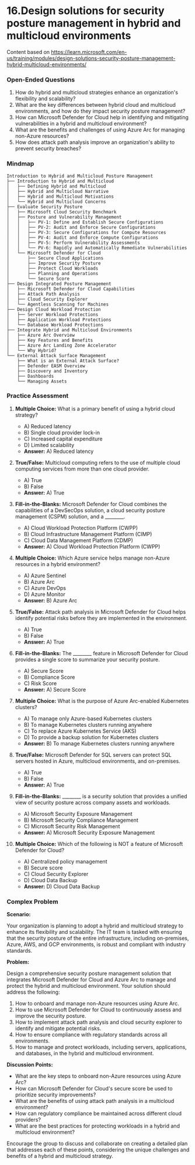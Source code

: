 # 16.Design solutions for security posture management in hybrid and multicloud environments

Content based on https://learn.microsoft.com/en-us/training/modules/design-solutions-security-posture-management-hybrid-multicloud-environments/

### Open-Ended Questions

1. How do hybrid and multicloud strategies enhance an organization's flexibility and scalability?
2. What are the key differences between hybrid cloud and multicloud environments, and how do they impact security posture management?
3. How can Microsoft Defender for Cloud help in identifying and mitigating vulnerabilities in a hybrid and multicloud environment?
4. What are the benefits and challenges of using Azure Arc for managing non-Azure resources?
5. How does attack path analysis improve an organization's ability to prevent security breaches?

### Mindmap

```
Introduction to Hybrid and Multicloud Posture Management
├── Introduction to Hybrid and Multicloud
│   ├── Defining Hybrid and Multicloud
│   ├── Hybrid and Multicloud Narrative
│   ├── Hybrid and Multicloud Motivations
│   └── Hybrid and Multicloud Concerns
├── Evaluate Security Posture
│   ├── Microsoft Cloud Security Benchmark
│   ├── Posture and Vulnerability Management
│   │   ├── PV-1: Define and Establish Secure Configurations
│   │   ├── PV-2: Audit and Enforce Secure Configurations
│   │   ├── PV-3: Secure Configurations for Compute Resources
│   │   ├── PV-4: Audit and Enforce Compute Configurations
│   │   ├── PV-5: Perform Vulnerability Assessments
│   │   └── PV-6: Rapidly and Automatically Remediate Vulnerabilities
│   └── Microsoft Defender for Cloud
│       ├── Secure Cloud Applications
│       ├── Improve Security Posture
│       ├── Protect Cloud Workloads
│       ├── Planning and Operations
│       └── Secure Score
├── Design Integrated Posture Management
│   ├── Microsoft Defender for Cloud Capabilities
│   ├── Attack Path Analysis
│   ├── Cloud Security Explorer
│   └── Agentless Scanning for Machines
├── Design Cloud Workload Protection
│   ├── Server Workload Protections
│   ├── Application Workload Protections
│   └── Database Workload Protections
├── Integrate Hybrid and Multicloud Environments
│   ├── Azure Arc Overview
│   ├── Key Features and Benefits
│   ├── Azure Arc Landing Zone Accelerator
│   └── Why Hybrid?
└── External Attack Surface Management
    ├── What is an External Attack Surface?
    ├── Defender EASM Overview
    ├── Discovery and Inventory
    ├── Dashboards
    └── Managing Assets
```

### Practice Assessment

1. **Multiple Choice:** What is a primary benefit of using a hybrid cloud strategy?
   - A) Reduced latency
   - B) Single cloud provider lock-in
   - C) Increased capital expenditure
   - D) Limited scalability
   - **Answer:** A) Reduced latency

2. **True/False:** Multicloud computing refers to the use of multiple cloud computing services from more than one cloud provider.
   - A) True
   - B) False
   - **Answer:** A) True

3. **Fill-in-the-Blanks:** Microsoft Defender for Cloud combines the capabilities of a DevSecOps solution, a cloud security posture management (CSPM) solution, and a ________.
   - A) Cloud Workload Protection Platform (CWPP)
   - B) Cloud Infrastructure Management Platform (CIMP)
   - C) Cloud Data Management Platform (CDMP)
   - **Answer:** A) Cloud Workload Protection Platform (CWPP)

4. **Multiple Choice:** Which Azure service helps manage non-Azure resources in a hybrid environment?
   - A) Azure Sentinel
   - B) Azure Arc
   - C) Azure DevOps
   - D) Azure Monitor
   - **Answer:** B) Azure Arc

5. **True/False:** Attack path analysis in Microsoft Defender for Cloud helps identify potential risks before they are implemented in the environment.
   - A) True
   - B) False
   - **Answer:** A) True

6. **Fill-in-the-Blanks:** The ________ feature in Microsoft Defender for Cloud provides a single score to summarize your security posture.
   - A) Secure Score
   - B) Compliance Score
   - C) Risk Score
   - **Answer:** A) Secure Score

7. **Multiple Choice:** What is the purpose of Azure Arc-enabled Kubernetes clusters?
   - A) To manage only Azure-based Kubernetes clusters
   - B) To manage Kubernetes clusters running anywhere
   - C) To replace Azure Kubernetes Service (AKS)
   - D) To provide a backup solution for Kubernetes clusters
   - **Answer:** B) To manage Kubernetes clusters running anywhere

8. **True/False:** Microsoft Defender for SQL servers can protect SQL servers hosted in Azure, multicloud environments, and on-premises.
   - A) True
   - B) False
   - **Answer:** A) True

9. **Fill-in-the-Blanks:** ________ is a security solution that provides a unified view of security posture across company assets and workloads.
   - A) Microsoft Security Exposure Management
   - B) Microsoft Security Compliance Management
   - C) Microsoft Security Risk Management
   - **Answer:** A) Microsoft Security Exposure Management

10. **Multiple Choice:** Which of the following is NOT a feature of Microsoft Defender for Cloud?
    - A) Centralized policy management
    - B) Secure score
    - C) Cloud Security Explorer
    - D) Cloud Data Backup
    - **Answer:** D) Cloud Data Backup

### Complex Problem

**Scenario:**

Your organization is planning to adopt a hybrid and multicloud strategy to enhance its flexibility and scalability. The IT team is tasked with ensuring that the security posture of the entire infrastructure, including on-premises, Azure, AWS, and GCP environments, is robust and compliant with industry standards. 

**Problem:**

Design a comprehensive security posture management solution that integrates Microsoft Defender for Cloud and Azure Arc to manage and protect the hybrid and multicloud environment. Your solution should address the following:

1. How to onboard and manage non-Azure resources using Azure Arc.
2. How to use Microsoft Defender for Cloud to continuously assess and improve the security posture.
3. How to implement attack path analysis and cloud security explorer to identify and mitigate potential risks.
4. How to ensure compliance with regulatory standards across all environments.
5. How to manage and protect workloads, including servers, applications, and databases, in the hybrid and multicloud environment.

**Discussion Points:**

- What are the key steps to onboard non-Azure resources using Azure Arc?
- How can Microsoft Defender for Cloud's secure score be used to prioritize security improvements?
- What are the benefits of using attack path analysis in a multicloud environment?
- How can regulatory compliance be maintained across different cloud providers?
- What are the best practices for protecting workloads in a hybrid and multicloud environment?

Encourage the group to discuss and collaborate on creating a detailed plan that addresses each of these points, considering the unique challenges and benefits of a hybrid and multicloud strategy.
